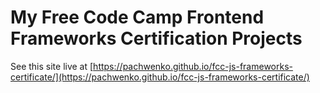 # My Free Code Camp Frontend Frameworks Certification Projects

See this site live at [https://pachwenko.github.io/fcc-js-frameworks-certificate/](https://pachwenko.github.io/fcc-js-frameworks-certificate/)